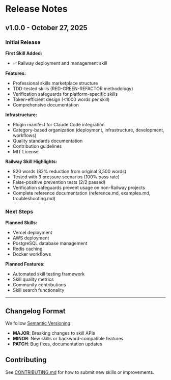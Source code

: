 # Release Notes

## v1.0.0 - October 27, 2025

### Initial Release

**First Skill Added:**
- ✅ Railway deployment and management skill

**Features:**
- Professional skills marketplace structure
- TDD-tested skills (RED-GREEN-REFACTOR methodology)
- Verification safeguards for platform-specific skills
- Token-efficient design (<1000 words per skill)
- Comprehensive documentation

**Infrastructure:**
- Plugin manifest for Claude Code integration
- Category-based organization (deployment, infrastructure, development, workflows)
- Quality standards documentation
- Contribution guidelines
- MIT License

**Railway Skill Highlights:**
- 820 words (82% reduction from original 3,500 words)
- Tested with 3 pressure scenarios (100% pass rate)
- False-positive prevention tests (2/2 passed)
- Verification safeguards prevent usage on non-Railway projects
- Complete reference documentation (reference.md, examples.md, troubleshooting.md)

### Next Steps

**Planned Skills:**
- Vercel deployment
- AWS deployment
- PostgreSQL database management
- Redis caching
- Docker workflows

**Planned Features:**
- Automated skill testing framework
- Skill quality metrics
- Community contributions
- Skill search functionality

---

## Changelog Format

We follow [Semantic Versioning](https://semver.org/):
- **MAJOR**: Breaking changes to skill APIs
- **MINOR**: New skills or backward-compatible features
- **PATCH**: Bug fixes, documentation updates

## Contributing

See [CONTRIBUTING.md](CONTRIBUTING.md) for how to submit new skills or improvements.
